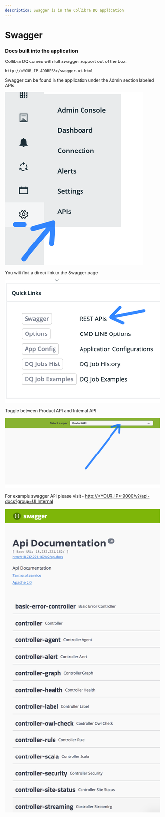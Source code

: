 ```yaml
---
description: Swagger is in the Collibra DQ application
---
```


# Swagger

### Docs built into the application

Collibra DQ comes with full swagger support out of the box.

```
http://<YOUR_IP_ADDRESS>/swagger-ui.html
```

Swagger can be found in the application under the Admin section labeled APIs.

![](<../.gitbook/assets/image (93) (1).png>)

You will find a direct link to the Swagger page&#x20;

![](<../.gitbook/assets/image (92).png>)

Toggle between Product API and Internal API&#x20;

![](<../.gitbook/assets/image (101) (1).png>)



For example swagger API please visit - [http://\<YOUR\_IP>:9000/v2/api-docs?group=UI Internal](http://35.194.91.201:9003/v2/api-docs?group=UI%20Internal) &#x20;

![](../.gitbook/assets/owl-swagger.png)

